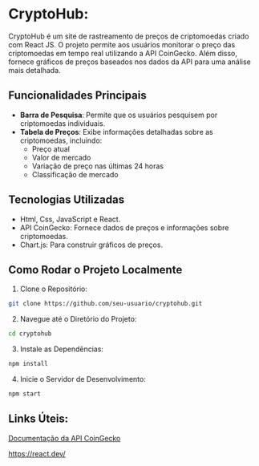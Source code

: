 # CryptoHub:

CryptoHub é um site de rastreamento de preços de criptomoedas criado com React JS. O projeto permite aos usuários monitorar o preço das criptomoedas em tempo real utilizando a API CoinGecko. Além disso, fornece gráficos de preços baseados nos dados da API para uma análise mais detalhada.

## Funcionalidades Principais

- **Barra de Pesquisa**: Permite que os usuários pesquisem por criptomoedas individuais.
- **Tabela de Preços**: Exibe informações detalhadas sobre as criptomoedas, incluindo:
  - Preço atual
  - Valor de mercado
  - Variação de preço nas últimas 24 horas
  - Classificação de mercado

## Tecnologias Utilizadas

- Html, Css, JavaScript e React.
- API CoinGecko: Fornece dados de preços e informações sobre criptomoedas.
- Chart.js: Para construir gráficos de preços.

## Como Rodar o Projeto Localmente

1. Clone o Repositório:
```bash
git clone https://github.com/seu-usuario/cryptohub.git
  ```
2. Navegue até o Diretório do Projeto:
```bash
cd cryptohub
```

3. Instale as Dependências:
```bash
npm install
```

4. Inicie o Servidor de Desenvolvimento:
```bash
npm start
```

## Links Úteis:
[Documentação da API CoinGecko](https://docs.coingecko.com/reference/introduction)

https://react.dev/


